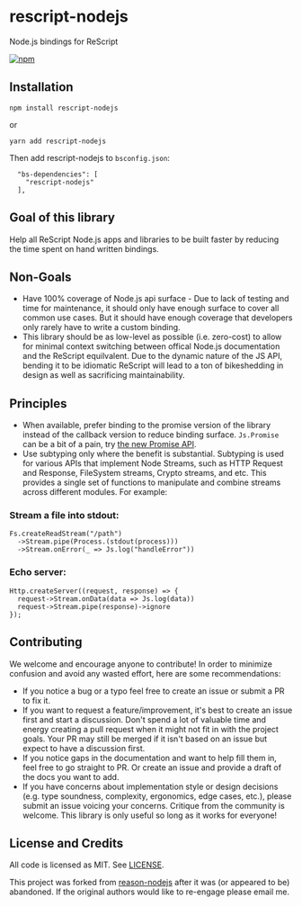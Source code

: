 # rescript-nodejs

Node.js bindings for ReScript

[![npm](https://img.shields.io/npm/v/rescript-nodejs.svg)](https://npmjs.org/rescript-nodejs)

## Installation

```shell
npm install rescript-nodejs
```
or
```shell
yarn add rescript-nodejs
```
Then add rescript-nodejs to `bsconfig.json`:
```
  "bs-dependencies": [
    "rescript-nodejs"
  ],
```

## Goal of this library

Help all ReScript Node.js apps and libraries to be built faster by reducing the time spent on hand written bindings.

## Non-Goals

- Have 100% coverage of Node.js api surface - Due to lack of testing and time for maintenance, it should only have enough surface to cover all common use cases. But it should have enough coverage that developers only rarely have to write a custom binding.
- This library should be as low-level as possible (i.e. zero-cost) to allow for minimal context switching between offical Node.js documentation and the ReScript equilvalent. Due to the dynamic nature of the JS API, bending it to be idiomatic ReScript will lead to a ton of bikeshedding in design as well as sacrificing maintainability.

## Principles

- When available, prefer binding to the promise version of the library instead of the callback version to reduce binding surface. `Js.Promise` can be a bit of a pain, try [the new Promise API](https://github.com/ryyppy/rescript-promise).
- Use subtyping only where the benefit is substantial. Subtyping is used for various APIs that implement Node Streams, such as HTTP Request and Response, FileSystem streams, Crypto streams, and etc. This provides a single set of functions to manipulate and combine streams across different modules. For example:

### Stream a file into stdout:

```rescript
Fs.createReadStream("/path")
  ->Stream.pipe(Process.(stdout(process)))
  ->Stream.onError(_ => Js.log("handleError"))
```

### Echo server:

```rescript
Http.createServer((request, response) => {
  request->Stream.onData(data => Js.log(data))
  request->Stream.pipe(response)->ignore
});
```

## Contributing

We welcome and encourage anyone to contribute! In order to minimize confusion and avoid any wasted effort, here are some recommendations:

- If you notice a bug or a typo feel free to create an issue or submit a PR to fix it.
- If you want to request a feature/improvement, it's best to create an issue first and start a discussion. Don't spend a lot of valuable time and energy creating a pull request when it might not fit in with the project goals. Your PR may still be merged if it isn't based on an issue but expect to have a discussion first.
- If you notice gaps in the documentation and want to help fill them in, feel free to go straight to PR. Or create an issue and provide a draft of the docs you want to add.
- If you have concerns about implementation style or design decisions (e.g. type soundness, complexity, ergonomics, edge cases, etc.), please submit an issue voicing your concerns. Critique from the community is welcome. This library is only useful so long as it works for everyone!

## License and Credits

All code is licensed as MIT. See [LICENSE](LICENSE).

This project was forked from [reason-nodejs](https://github.com/sikanhe/reason-nodejs) after it was (or appeared to be) abandoned. If the original authors would like to re-engage please email me.
